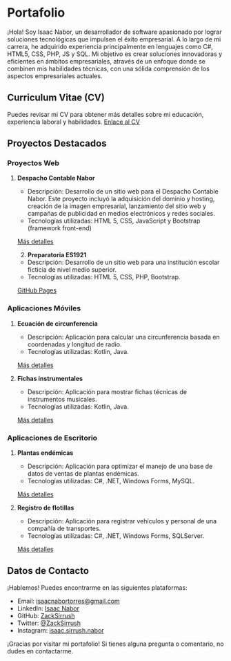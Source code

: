 # Portafolio

¡Hola! Soy Isaac Nabor, un desarrollador de software apasionado por lograr soluciones tecnológicas que impulsen el éxito empresarial.
A lo largo de mi carrera, he adquirido experiencia principalmente en lenguajes como C#, HTML5, CSS, PHP, JS y SQL. Mi objetivo es 
crear soluciones innovadoras y eficientes en ámbitos empresariales, através de un enfoque donde se combinen mis habilidades técnicas, 
con una sólida comprensión de los aspectos empresariales actuales.

## Curriculum Vitae (CV)

Puedes revisar mi CV para obtener más detalles sobre mi educación, experiencia laboral y habilidades. [Enlace al CV](https://zacksirrush.github.io/Portafolio/#resume)

## Proyectos Destacados

### Proyectos Web

1. **Despacho Contable Nabor**
   - Descripción: Desarrollo de un sitio web para el Despacho Contable Nabor. Este proyecto incluyó la adquisición del dominio y hosting, creación de la imagen empresarial, lanzamiento del sitio web y campañas de publicidad en medios electrónicos y redes sociales.
   - Tecnologías utilizadas: HTML 5, CSS, JavaScript y Bootstrap (framework front-end)

   [Más detalles](https://despachonabor.com/)

   2. **Preparatoria ES1921**
   - Descripción: Desarrollo de un sitio web para una institución escolar ficticia de nivel medio superior.
   - Tecnologías utilizadas: HTML 5, CSS, PHP, Bootstrap.

   [GitHub Pages](https://zacksirrush.github.io/Practica-InstitutoGO/)

### Aplicaciones Móviles

1. **Ecuación de circunferencia**
   - Descripción: Aplicación para calcular una circunferencia basada en coordenadas y longitud de radio.
   - Tecnologías utilizadas: Kotlin, Java.

   [Más detalles](https://zacksirrush.github.io/Portafolio/ecuacioncircunf.html)

2. **Fichas instrumentales**
   - Descripción: Aplicación para mostrar fichas técnicas de instrumentos musicales.
   - Tecnologías utilizadas: Kotlin, Java.

   [Más detalles](https://zacksirrush.github.io/Portafolio/fichasinstrumentos.html)

### Aplicaciones de Escritorio

1. **Plantas endémicas**
   - Descripción: Aplicación para optimizar el manejo de una base de datos de ventas de plantas endémicas.
   - Tecnologías utilizadas: C#, .NET, Windows Forms, MySQL.

   [Más detalles](https://zacksirrush.github.io/Portafolio/plantas.html)

2. **Registro de flotillas**
   - Descripción: Aplicación para registrar vehículos y personal de una compañía de transportes.
   - Tecnologías utilizadas: C#, .NET, Windows Forms, SQLServer.

   [Más detalles](https://zacksirrush.github.io/Portafolio/registrovehic.html)

## Datos de Contacto

¡Hablemos! Puedes encontrarme en las siguientes plataformas:

- Email: [isaacnabortorres@gmail.com](mailto:isaacnabortorres@gmail.com)
- LinkedIn: [Isaac Nabor](https://www.linkedin.com/in/isaacnabor/)
- GitHub: [ZackSirrush](https://github.com/ZackSirrush)
- Twitter: [@ZackSirrush](https://twitter.com/ZackSirrush)
- Instagram: [isaac.sirrush.nabor](https://www.instagram.com/isaac.sirrush.nabor/)

¡Gracias por visitar mi portafolio! Si tienes alguna pregunta o comentario, no dudes en contactarme.
